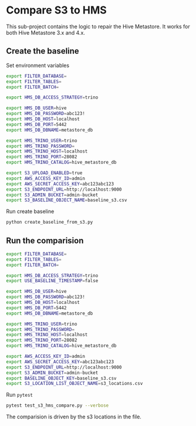 # Compare S3 to HMS

This sub-project contains the logic to repair the Hive Metastore. It works for both Hive Metastore 3.x and 4.x. 


## Create the baseline

Set environment variables

```bash
export FILTER_DATABASE=
export FILTER_TABLES=
export FILTER_BATCH=

export HMS_DB_ACCESS_STRATEGY=trino

export HMS_DB_USER=hive
export HMS_DB_PASSWORD=abc123!
export HMS_DB_HOST=localhost
export HMS_DB_PORT=5442
export HMS_DB_DBNAME=metastore_db

export HMS_TRINO_USER=trino
export HMS_TRINO_PASSWORD=
export HMS_TRINO_HOST=localhost
export HMS_TRINO_PORT=28082
export HMS_TRINO_CATALOG=hive_metastore_db

export S3_UPLOAD_ENABLED=true
export AWS_ACCESS_KEY_ID=admin
export AWS_SECRET_ACCESS_KEY=abc123abc123
export S3_ENDPOINT_URL=http://localhost:9000
export S3_ADMIN_BUCKET=admin-bucket
export S3_BASELINE_OBJECT_NAME=baseline_s3.csv
```

Run create baseline

```bash
python create_baseline_from_s3.py
```

## Run the comparision

```bash
export FILTER_DATABASE=
export FILTER_TABLES=
export FILTER_BATCH=

export HMS_DB_ACCESS_STRATEGY=trino
export USE_BASELINE_TIMESTAMP=false

export HMS_DB_USER=hive
export HMS_DB_PASSWORD=abc123!
export HMS_DB_HOST=localhost
export HMS_DB_PORT=5442
export HMS_DB_DBNAME=metastore_db

export HMS_TRINO_USER=trino
export HMS_TRINO_PASSWORD=
export HMS_TRINO_HOST=localhost
export HMS_TRINO_PORT=28082
export HMS_TRINO_CATALOG=hive_metastore_db

export AWS_ACCESS_KEY_ID=admin
export AWS_SECRET_ACCESS_KEY=abc123abc123
export S3_ENDPOINT_URL=http://localhost:9000
export S3_ADMIN_BUCKET=admin-bucket
export BASELINE_OBJECT_KEY=baseline_s3.csv
export S3_LOCATION_LIST_OBJECT_NAME=s3_locations.csv
```

Run `pytest`

```bash
pytest test_s3_hms_compare.py --verbose
```


The comparision is driven by the s3 locations in the file.